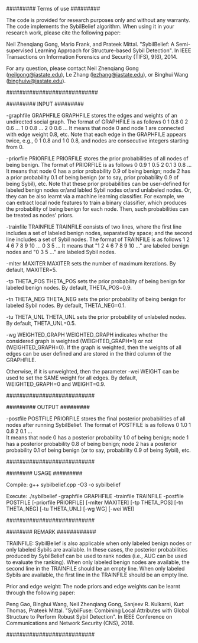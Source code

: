 
######### Terms of use #########

The code is provided for research purposes only and without any warranty. The code implements the SybilBelief algorithm. 
When using it in your research work, please cite the following paper:

Neil Zhenqiang Gong, Mario Frank, and Prateek Mittal. "SybilBelief: A Semi-supervised Learning Approach for Structure-based Sybil Detection". In IEEE Transactions on Information Forensics and Security (TIFS), 9(6), 2014. 

For any question, please contact Neil Zhenqiang Gong (neilgong@iastate.edu), Le Zhang (lezhang@iastate.edu), or Binghui Wang (binghuiw@iastate.edu).

############################

######### INPUT #########

-graphfile GRAPHFILE
GRAPHFILE stores the edges and weights of an undirected social graph. The format of GRAPHFILE is as follows
0 1 0.8
0 2 0.6
... 
1 0 0.8
...
2 0 0.6
...
It means that node 0 and node 1 are connected with edge weight 0.8, etc.
Note that each edge in the GRAPHFILE appears twice, e.g., 0 1 0.8 and 1 0 0.8, and nodes are consecutive integers starting from 0. 


-priorfile PRIORFILE
PRIORFILE stores the prior probabilities of all nodes of being benign. The format of PRIORFILE is as follows
0 0.9
1 0.5
2 0.1
3 0.8
...  
It means that node 0 has a prior probability 0.9 of being benign; node 2 has a prior probability 0.1 of being benign (or to say, prior probability 0.9 of being Sybil), etc. Note that these prior probabilities can be user-defined for labeled benign nodes or/and labled Sybil nodes or/and unlabeled nodes. Or, they can be also learnt via a machine learning classifier. For example, we can extract local node features to train a binary classifier, which produces the probability of being benign for each node. Then, such probabilities can be treated as nodes' priors.


-trainfile TRAINFILE 
TRAINFILE consists of two lines, where the first line includes a set of labeled benign nodes, separated by space; and the second line includes a set of Sybil nodes. The format of TRAINFILE is as follows
1 2 4 6 7 8 9 10 ...
0 3 5 ...
It means that "1 2 4 6 7 8 9 10 ..." are labeled benign nodes and "0 3 5 ..." are labeled Sybil nodes.


-mIter MAXITER 
MAXITER sets the number of maximum iterations. By default, MAXITER=5.


-tp THETA_POS
THETA_POS sets the prior probability of being benign for labeled benign nodes. By default, THETA_POS=0.9.


-tn THETA_NEG
THETA_NEG sets the prior probability of being benign for labeled Sybil nodes. By default, THETA_NEG=0.1.


-tu THETA_UNL
THETA_UNL sets the prior probability of unlabeled nodes. By default, THETA_UNL=0.5.


-wg  WEIGHTED_GRAPH
WEIGHTED_GRAPH indicates whether the considered graph is weighted (WEIGHTED_GRAPH=1) or not (WEIGHTED_GRAPH=0). 
If the graph is weighted, then the weights of all edges can be user defined and are stored in the third column of the GRAPHFILE. 

Otherwise, if it is unweighted, then the parameter -wei WEIGHT can be used to set the SAME weight for all edges. 
By default, WEIGHTED_GRAPH=0 and WEIGHT=0.9. 

###########################


######### OUTPUT #########

-postfile POSTFILE
PRIORFILE stores the final posterior probabilities of all nodes after running SybilBelief. The format of POSTFILE is as follows 
0 1.0
1 0.8
2 0.1
...  
It means that node 0 has a posterior probability 1.0 of being benign; node 1 has a posterior probability 0.8 of being benign; node 2 has a posterior probability 0.1 of being benign (or to say, probability 0.9 of being Sybil), etc.

###########################


######## USAGE #########

Compile: g++ sybilbelief.cpp -O3 -o sybilbelief

Execute: ./sybilbelief -graphfile GRAPHFILE -trainfile TRAINFILE -postfile POSTFILE [-priorfile PRIORFILE] 
        [-mIter MAXITER] [-tp THETA_POS] [-tn THETA_NEG] [-tu THETA_UNL] [-wg WG] [-wei WEI]  

###########################


######## REMARK ############


TRAINFILE: SybilBelief is also applicable when only labeled benign nodes or only labeled Sybils are available. In these cases, the posterior probabilities produced by SybilBelief can be used to rank nodes (i.e., AUC can be used to evaluate the ranking). When only labeled benign nodes are available, the second line in the TRAINFILE should be an empty line. When only labeled Sybils are available, the first line in the TRAINFILE should be an empty line. 

Prior and edge weight: The node priors and edge weights can be learnt through the following paper: 

Peng Gao, Binghui Wang, Neil Zhenqiang Gong, Sanjeev R. Kulkarni, Kurt Thomas, Prateek Mittal. "SybilFuse: Combining Local Attributes with Global Structure to Perform Robust Sybil Detection". In IEEE Conference on Communications and Network Security (CNS), 2018.

###########################

